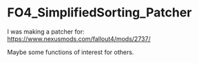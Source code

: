 # FO4_SimplifiedSorting_Patcher

I was making a patcher for: https://www.nexusmods.com/fallout4/mods/2737/

Maybe some functions of interest for others.  
